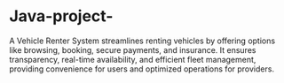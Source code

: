 # Java-project-
A Vehicle Renter System streamlines renting vehicles by offering options like browsing, booking, secure payments, and insurance. It ensures transparency, real-time availability, and efficient fleet management, providing convenience for users and optimized operations for providers.

